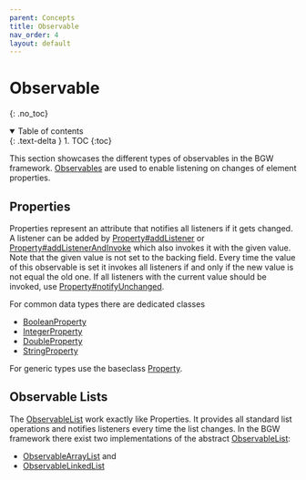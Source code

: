 ```yaml
---
parent: Concepts
title: Observable
nav_order: 4
layout: default
---
```


# Observable

{: .no_toc}
<details open markdown="block">
  <summary>
    Table of contents
  </summary>
  {: .text-delta }
1. TOC
{:toc}
</details>

This section showcases the different types of observables in the BGW framework. [Observables](https://tudo-aqua.github.io/bgw/kotlin-docs/bgw-core/tools.aqua.bgw.observable/-observable/index.html) are used
to enable listening on changes of element properties.

## Properties

Properties represent an attribute that notifies all listeners if it gets changed. A listener can be added
by [Property#addListener](https://tudo-aqua.github.io/bgw/kotlin-docs/bgw-core/tools.aqua.bgw.observable/-value-observable/add-listener.html)
or [Property#addListenerAndInvoke](https://tudo-aqua.github.io/bgw/kotlin-docs/bgw-core/tools.aqua.bgw.observable/-value-observable/add-listener-and-invoke.html)
which also invokes it with the given value. Note that the given value is not set to the backing field. Every time the
value of this observable is set it invokes all listeners if and only if the new value is not equal the old one. If 
all listeners with the current value should be invoked, use [Property#notifyUnchanged](https://tudo-aqua.github.io/bgw/kotlin-docs/bgw-core/tools.aqua.bgw.observable/-property/notify-unchanged.html).

For common data types there are dedicated classes

* [BooleanProperty](https://tudo-aqua.github.io/bgw/kotlin-docs/bgw-core/tools.aqua.bgw.observable/-boolean-property/index.html)
* [IntegerProperty](https://tudo-aqua.github.io/bgw/kotlin-docs/bgw-core/tools.aqua.bgw.observable/-integer-property/index.html)
* [DoubleProperty](https://tudo-aqua.github.io/bgw/kotlin-docs/bgw-core/tools.aqua.bgw.observable/-double-property/index.html)
* [StringProperty](https://tudo-aqua.github.io/bgw/kotlin-docs/bgw-core/tools.aqua.bgw.observable/-string-property/index.html)

For generic types use the
baseclass [Property<T>](https://tudo-aqua.github.io/bgw/kotlin-docs/bgw-core/tools.aqua.bgw.observable/-property/index.html).

## Observable Lists

The [ObservableList](https://tudo-aqua.github.io/bgw/kotlin-docs/bgw-core/tools.aqua.bgw.observable/-observable-list/index.html) work exactly like Properties. It provides all standard list operations and notifies listeners every 
time
the list changes. In the BGW framework there exist two implementations of the
abstract [ObservableList](https://tudo-aqua.github.io/bgw/kotlin-docs/bgw-core/tools.aqua.bgw.observable/-observable-list/index.html):

* [ObservableArrayList](https://tudo-aqua.github.io/bgw/kotlin-docs/bgw-core/tools.aqua.bgw.observable/-observable-array-list/index.html)
  and
* [ObservableLinkedList](https://tudo-aqua.github.io/bgw/kotlin-docs/bgw-core/tools.aqua.bgw.observable/-observable-linked-list/index.html)
